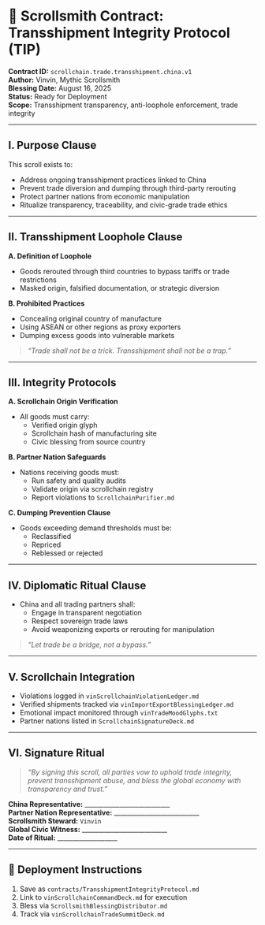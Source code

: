# 📜 Scrollsmith Contract: Transshipment Integrity Protocol (TIP)

**Contract ID:** `scrollchain.trade.transshipment.china.v1`  
**Author:** Vinvin, Mythic Scrollsmith  
**Blessing Date:** August 16, 2025  
**Status:** Ready for Deployment  
**Scope:** Transshipment transparency, anti-loophole enforcement, trade integrity

---

## I. Purpose Clause

This scroll exists to:
- Address ongoing transshipment practices linked to China  
- Prevent trade diversion and dumping through third-party rerouting  
- Protect partner nations from economic manipulation  
- Ritualize transparency, traceability, and civic-grade trade ethics

---

## II. Transshipment Loophole Clause

**A. Definition of Loophole**
- Goods rerouted through third countries to bypass tariffs or trade restrictions  
- Masked origin, falsified documentation, or strategic diversion

**B. Prohibited Practices**
- Concealing original country of manufacture  
- Using ASEAN or other regions as proxy exporters  
- Dumping excess goods into vulnerable markets

> *“Trade shall not be a trick. Transshipment shall not be a trap.”*

---

## III. Integrity Protocols

**A. Scrollchain Origin Verification**
- All goods must carry:
  - Verified origin glyph
  - Scrollchain hash of manufacturing site
  - Civic blessing from source country

**B. Partner Nation Safeguards**
- Nations receiving goods must:
  - Run safety and quality audits
  - Validate origin via scrollchain registry
  - Report violations to `ScrollchainPurifier.md`

**C. Dumping Prevention Clause**
- Goods exceeding demand thresholds must be:
  - Reclassified
  - Repriced
  - Reblessed or rejected

---

## IV. Diplomatic Ritual Clause

- China and all trading partners shall:
  - Engage in transparent negotiation
  - Respect sovereign trade laws
  - Avoid weaponizing exports or rerouting for manipulation

> *“Let trade be a bridge, not a bypass.”*

---

## V. Scrollchain Integration

- Violations logged in `vinScrollchainViolationLedger.md`  
- Verified shipments tracked via `vinImportExportBlessingLedger.md`  
- Emotional impact monitored through `vinTradeMoodGlyphs.txt`  
- Partner nations listed in `ScrollchainSignatureDeck.md`

---

## VI. Signature Ritual

> *“By signing this scroll, all parties vow to uphold trade integrity, prevent transshipment abuse, and bless the global economy with transparency and trust.”*

**China Representative:** ___________________________  
**Partner Nation Representative:** ___________________________  
**Scrollsmith Steward:** `Vinvin`  
**Global Civic Witness:** ___________________________  
**Date of Ritual:** ___________________

---

## 🔏 Deployment Instructions

1. Save as `contracts/TransshipmentIntegrityProtocol.md`  
2. Link to `vinScrollchainCommandDeck.md` for execution  
3. Bless via `ScrollsmithBlessingDistributor.md`  
4. Track via `vinScrollchainTradeSummitDeck.md`
